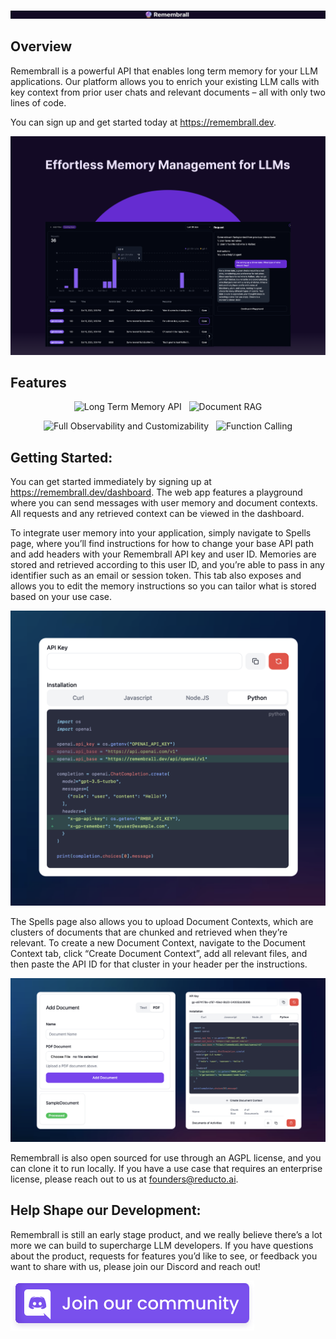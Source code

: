 
<a href="https://remembrall.dev"><img src="public/GithubBanner.png"/></a>


## Overview
Remembrall is a powerful API that enables long term memory for your LLM applications. Our platform allows you to enrich your existing LLM calls with key context from prior user chats and relevant documents – all with only two lines of code. 

You can sign up and get started today at https://remembrall.dev. 

![Banner](public/GithubHero.png)

## Features

<p align="center">
    <img width="49%" src="public/longtermmemory.png" alt="Long Term Memory API"/>
&nbsp;
    <img width="49%" src="public/docrag.png" alt="Document RAG"/>
</p>

<p align="center">
    <img width="49%" src="public/monitoring.png" alt="Full Observability and Customizability"/>
&nbsp;
    <img width="49%" src="public/functioncalling.png" alt="Function Calling"/>
</p> 

## Getting Started:

You can get started immediately by signing up at https://remembrall.dev/dashboard. The web app features a playground where you can send messages with user memory and document contexts. All requests and any retrieved context can be viewed in the dashboard.

To integrate user memory into your application, simply navigate to Spells page, where you’ll find instructions for how to change your base API path and add headers with your Remembrall API key and user ID. Memories are stored and retrieved according to this user ID, and you’re able to pass in any identifier such as an email or session token. This tab also exposes and allows you to edit the memory instructions so you can tailor what is stored based on your use case. 


<a href="https://remembrall.dev/dashboard"><img src="public/SpellInstructions.png"/></a>

The Spells page also allows you to upload Document Contexts, which are clusters of documents that are chunked and retrieved when they’re relevant. To create a new Document Context, navigate to the Document Context tab, click “Create Document Context”, add all relevant files, and then paste the API ID for that cluster in your header per the instructions. 


<a href="https://remembrall.dev/dashboard"><img src="public/DocContext.png" /></a>
 

Remembrall is also open sourced for use through an AGPL license, and you can clone it to run locally. If you have a use case that requires an enterprise license, please reach out to us at founders@reducto.ai.


## Help Shape our Development:

Remembrall is still an early stage product, and we really believe there’s a lot more we can build to supercharge LLM developers. If you have questions about the product, requests for features you’d like to see, or feedback you want to share with us, please join our Discord and reach out!

<a href="https://discord.gg/YQSfu9TB"><img src="public/discord_banner_purple.svg" /></a>